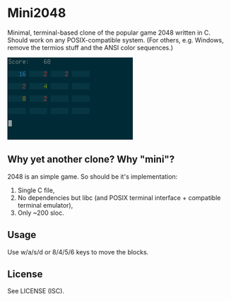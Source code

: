 # Mini2048
Minimal, terminal-based clone of the popular game 2048 written in C.
Should work on any POSIX-compatible system. (For others, e.g. Windows, remove the termios stuff and the ANSI color sequences.)

![screenshot](https://raw.githubusercontent.com/hirschsn/mini2048/master/screenshot.png)

## Why yet another clone? Why "mini"?

2048 is an simple game. So should be it's implementation:

1. Single C file,
2. No dependencies but libc (and POSIX terminal interface + compatible terminal emulator),
3. Only ~200 sloc.

## Usage

Use w/a/s/d or 8/4/5/6 keys to move the blocks.

## License

See LICENSE (ISC).

